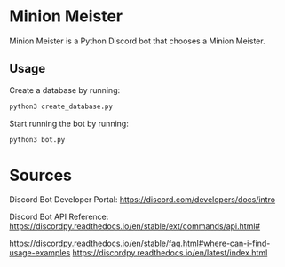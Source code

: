 # Minion Meister

Minion Meister is a Python Discord bot that chooses a Minion Meister.

## Usage

Create a database by running:
```bash
python3 create_database.py
```

Start running the bot by running:
```bash
python3 bot.py
```

# Sources

Discord Bot Developer Portal:
https://discord.com/developers/docs/intro

Discord Bot API Reference:
https://discordpy.readthedocs.io/en/stable/ext/commands/api.html#


https://discordpy.readthedocs.io/en/stable/faq.html#where-can-i-find-usage-examples
https://discordpy.readthedocs.io/en/latest/index.html
